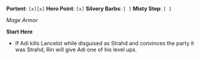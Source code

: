 **Portent**: `[x][x]`
**Hero Point**: `[x]`
**Silvery Barbs**: `[ ]`
**Misty Step**: `[ ]`

*Mage Armor*

**Start Here**

-  If Adi kills Lancelot while disguised as Strahd and convinces the party it was Strahd, Rin will give Adi one of his level ups.
